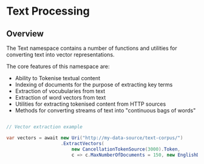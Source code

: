 # Text Processing

## Overview

The Text namespace contains a number of functions and utilities for converting text into vector representations.

The core features of this namespace are:

* Ability to Tokenise textual content
* Indexing of documents for the purpose of extracting key terms
* Extraction of vocubularies from text
* Extraction of word vectors from text
* Utilities for extracting tokenised content from HTTP sources
* Methods for converting streams of text into "continuous bags of words"

```cs

// Vector extraction example

var vectors = await new Uri("http://my-data-source/text-corpus/")
					.ExtractVectors(
						new CancellationTokenSource(3000).Token,
						c => c.MaxNumberOfDocuments = 150, new EnglishDictionary());

```